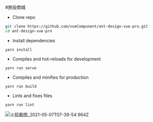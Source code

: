 #旅投商城

- Clone repo
```bash
git clone https://github.com/vueComponent/ant-design-vue-pro.git
cd ant-design-vue-pro
```

- Install dependencies
```
yarn install
```

- Compiles and hot-reloads for development
```
yarn run serve
```


- Compiles and minifies for production
```
yarn run build
```

- Lints and fixes files
```
yarn run lint
```

![火狐截图_2021-05-07T07-39-54 964Z](https://user-images.githubusercontent.com/30033591/117415996-82fda100-af4b-11eb-91fc-ccd320cac914.png)

